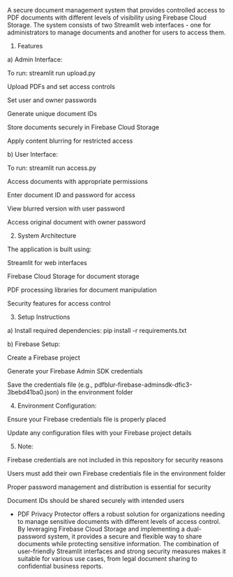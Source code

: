 A secure document management system that provides controlled access to PDF documents with different levels of visibility using Firebase Cloud Storage. The system consists of two Streamlit web interfaces - one for administrators to manage documents and another for users to access them.



1. Features

a) Admin Interface: 

To run: streamlit run upload.py

Upload PDFs and set access controls

Set user and owner passwords

Generate unique document IDs

Store documents securely in Firebase Cloud Storage

Apply content blurring for restricted access



b) User Interface: 

To run: streamlit run access.py

Access documents with appropriate permissions

Enter document ID and password for access

View blurred version with user password

Access original document with owner password



2. System Architecture
   
The application is built using:

Streamlit for web interfaces

Firebase Cloud Storage for document storage

PDF processing libraries for document manipulation

Security features for access control


3. Setup Instructions

a) Install required dependencies: pip install -r requirements.txt

b) Firebase Setup:

Create a Firebase project

Generate your Firebase Admin SDK credentials

Save the credentials file (e.g., pdfblur-firebase-adminsdk-dfic3-3bebd41ba0.json) in the environment folder


4. Environment Configuration:

Ensure your Firebase credentials file is properly placed

Update any configuration files with your Firebase project details



5. Note:

Firebase credentials are not included in this repository for security reasons

Users must add their own Firebase credentials file in the environment folder

Proper password management and distribution is essential for security

Document IDs should be shared securely with intended users


- PDF Privacy Protector offers a robust solution for organizations needing to manage sensitive documents with different levels of access control. By leveraging Firebase Cloud Storage and implementing a dual-password system, it provides a secure and flexible way to share documents while protecting sensitive information. The combination of user-friendly Streamlit interfaces and strong security measures makes it suitable for various use cases, from legal document sharing to confidential business reports.
